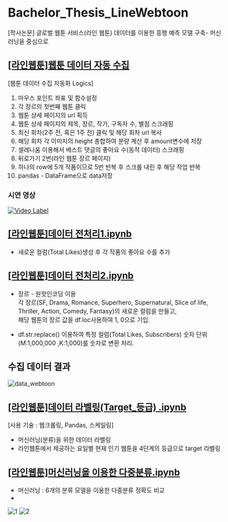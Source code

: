 # Bachelor_Thesis_LineWebtoon
[학사논문] 글로벌 웹툰 서비스(라인 웹툰) 데이터를 이용한 흥행 예측 모델 구축- 머신러닝을 중심으로


## [[라인웹툰]웹툰 데이터 자동 수집](https://github.com/heonsooo/Bachelor_Thesis_LineWebtoon/blob/main/%5B%EB%9D%BC%EC%9D%B8%EC%9B%B9%ED%88%B0%5D%EC%9B%B9%ED%88%B0%20%EB%8D%B0%EC%9D%B4%ED%84%B0%20%EC%9E%90%EB%8F%99%20%EC%88%98%EC%A7%91.ipynb)

[웹툰 데이터 수집 자동화 Logics]
1. 마우스 포인트 좌표 및 함수설정
2. 각 장르의 첫번째 웹툰 클릭
3. 웹툰 상세 페이지의 url 획득
4. 웹툰 상세 페이지의 제목, 장르, 작가, 구독자 수, 별점 스크래핑
5. 최신 회차(2주 전, 혹은 1주 전) 클릭 및 해당 회차 url 복사
6. 해당 회차 각 이미지의 height 총합하여 분량 계산 후 amount변수에 저장 
7. 셀레니움 이용해서 베스트 댓글의 좋아요 수(동적 데이터) 스크래핑
8. 뒤로가기 2번(라인 웹툰 장르 페이지)
9. 하나의 row에 5개 작품이므로 5번 반복 후 
   스크롤 내린 후 해당 작업 반복
10. pandas - DataFrame으로 data저장

### 시연 영상
[![Video Label](http://img.youtube.com/vi/7zwFszKI4YA/0.jpg)](https://youtu.be/7zwFszKI4YA?t=0s)




## [[라인웹툰]데이터 전처리1.ipynb](https://github.com/heonsooo/Bachelor_Thesis_LineWebtoon/blob/main/%5B%EB%9D%BC%EC%9D%B8%EC%9B%B9%ED%88%B0%5D%EB%8D%B0%EC%9D%B4%ED%84%B0%20%EC%A0%84%EC%B2%98%EB%A6%AC1.ipynb)
* 새로운 컬럼(Total Likes)생성 후 각 작품의 좋아요 수를 추가  
  

## [[라인웹툰]데이터 전처리2.ipynb](https://github.com/heonsooo/Bachelor_Thesis_LineWebtoon/blob/main/%5B%EB%9D%BC%EC%9D%B8%EC%9B%B9%ED%88%B0%5D%EB%8D%B0%EC%9D%B4%ED%84%B0%20%EC%A0%84%EC%B2%98%EB%A6%AC2.ipynb)
* 장르 - 원핫인코딩 이용  
  각 장르(SF, Drama, Romance, Superhero, Supernatural, Slice of life, Thriller, Action, Comedy, Fantasy)의 새로운 컬럼을 만들고,  
  해당 웹툰의 장르 값을 df.loc사용하여 1, 0으로 기입.   
    
* df.str.replace() 이용하여 특정 컬럼(Total Likes, Subscribers) 숫자 단위(M:1,000,000 ,K:1,000)를 숫자로 변환 처리.  
   

## 수집 데이터 결과
![data_webtoon](https://user-images.githubusercontent.com/68042068/119069846-d975df80-ba21-11eb-8df9-4b530dde7df9.jpg)


## [[라인웹툰]데이터 라벨링(Target_등급) .ipynb](https://github.com/heonsooo/Bachelor_Thesis_LineWebtoon/blob/main/%5B%EB%9D%BC%EC%9D%B8%EC%9B%B9%ED%88%B0%5D%EB%8D%B0%EC%9D%B4%ED%84%B0%20%EB%9D%BC%EB%B2%A8%EB%A7%81(Target_%EB%93%B1%EA%B8%89)%20.ipynb)

[사용 기술 : 웹크롤링, Pandas, 스케일링]

* 머신러닝(분류)을 위한 데이터 라벨링
* 라인웹툰에서 제공하는 요일별 현재 인기 웹툰을 4단계의 등급으로 target 라벨링


## [[라인웹툰]머신러닝을 이용한 다중분류.ipynb](https://github.com/heonsooo/Bachelor_Thesis_LineWebtoon/blob/main/%5B%EB%9D%BC%EC%9D%B8%EC%9B%B9%ED%88%B0%5D%EB%A8%B8%EC%8B%A0%EB%9F%AC%EB%8B%9D%EC%9D%84%20%EC%9D%B4%EC%9A%A9%ED%95%9C%20%EB%8B%A4%EC%A4%91%EB%B6%84%EB%A5%98.ipynb)
  
* 머신러닝 : 6개의 분류 모델을 이용한 다중분류 정확도 비교 
* 
![1](https://user-images.githubusercontent.com/68042068/120603401-f4673b80-c486-11eb-8174-4c2088d73a8d.png)
![2](https://user-images.githubusercontent.com/68042068/120603445-02b55780-c487-11eb-93fd-2ccc6a48cdf4.jpg)
